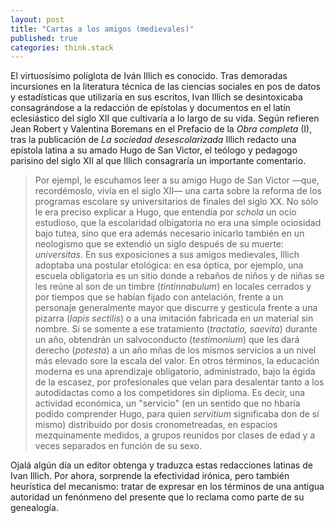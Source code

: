 ```yaml
---
layout: post
title: "Cartas a los amigos (medievales)"
published: true
categories: think.stack
---
```


El virtuosísimo políglota de Iván Illich es conocido. 
Tras demoradas incursiones en la literatura técnica de las ciencias sociales en pos de datos y estadísticas que utilizaría en sus escritos, Ivan Illich se desintoxicaba consagrándose a la redacción de epístolas y documentos en el latín eclesiástico del siglo XII que cultivaría a lo largo de su vida. Según refieren Jean Robert y Valentina Boremans en el Prefacio de la *Obra completa* (I), tras la publicación de *La sociedad desescolarizada* Illich redacto una epístola latina a su amado Hugo de San Victor, el teólogo y pedagogo parisino del siglo XII al que Illich consagraría un importante comentario.

> Por ejempl, le escuhamos leer a su amigo Hugo de San Victor —que, recordémoslo, vivía en el siglo XII— una carta sobre la reforma de los programas escolare sy universitarios de finales del siglo XX. No sólo le era preciso explicar a Hugo, que entendía por *schola* un ocio estudioso, que la escolaridad olbigatoria no era una simple ociosidad bajo tutea, sino que era además necesario inicarlo también en un neologismo que se extendió un siglo después de su muerte: *universitas*. En sus exposiciones a sus amigos medievales, Illich adoptaba una postular etológica: en esa óptica, por ejemplo, una escuela obligatoria es un sitio donde a rebaños de niños y de niñas se les reúne al son de un timbre (*tintinnabulum*) en locales cerrados y por tiempos que se habían fijado con antelación, frente a un personaje generalmente mayor que discurre y gesticula frente a una pizarra (*lapis sectilis*) o a una imitación fabricada en un material sin nombre. Si se somente a ese tratamiento (*tractatio, saevita*) durante un año, obtendrán un salvoconducto (*testimonium*) que les dará derecho (*potesta*) a un año mñas de los mismos servicios a un nivel más elevado sore la escala del valor. En otros términos, la educación moderna es una aprendizaje obligatorio, administrado, bajo la égida de la escasez, por profesionales que velan para desalentar tanto a los autodidactas como a los competidores sin diplioma. Es decir, una actividad económica, un "servicio" (en un sentido que no hbaría podido comprender Hugo, para quien *servitium* significaba don de sí mismo) distribuido por dosis cronometreadas, en espacios mezquinamente medidos, a grupos reunidos por clases de edad y a veces separados en función de su sexo.

Ojalá algún día un editor obtenga y traduzca estas redacciones latinas de Ivan Illich. Por ahora, sorprende la efectividad irónica, pero también heurística del mecanismo: tratar de expresar en los términos de una antigua autoridad un fenónmeno del presente que lo reclama como parte de su genealogía. 

